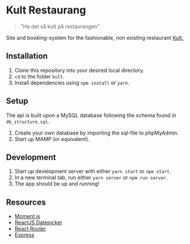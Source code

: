 # Kult Restaurang

> "Ha det så kult på restaurangen"

Site and booking-system for the fashionable, non existing restaurant [Kult.](https://www.youtube.com/watch?v=qCSfy670df4)

## Installation

1. Clone this repository into your desired local directory.
2. `cd` to the folder `kult`.
3. Install dependencies using `npm install` or `yarn`.

## Setup

The api is built upon a MySQL database following the schema found in `db_structure.sql`.

1. Create your own database by importing the sql-file to phpMyAdmin.
2. Start up MAMP (or equivalent).

## Development

1. Start up development server with either `yarn start` or `npm start`.
2. In a new terminal tab, run either `yarn server` or `npm run server`.
3. The app should be up and running!


## Resources

* [Moment.js](https://momentjs.com/)
* [ReactJS Datepicker](https://reactdatepicker.com/)
* [React Router](https://reacttraining.com/react-router/)
* [Express](https://expressjs.com/)